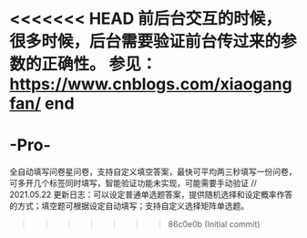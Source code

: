 <<<<<<< HEAD
前后台交互的时候，很多时候，后台需要验证前台传过来的参数的正确性。
参见：https://www.cnblogs.com/xiaogangfan/
end
=======
# -Pro-
全自动填写问卷星问卷，支持自定义填空答案，最快可平均两三秒填写一份问卷，可多开几个标签同时填写，智能验证功能未实现，可能需要手动验证 // 2021.05.22 更新日志：可以设定普通单选题答案，提供随机选择和设定概率作答的方式；填空题可根据设定自动填写；支持自定义选择矩阵单选题。
>>>>>>> 86c0e0b (Initial commit)
